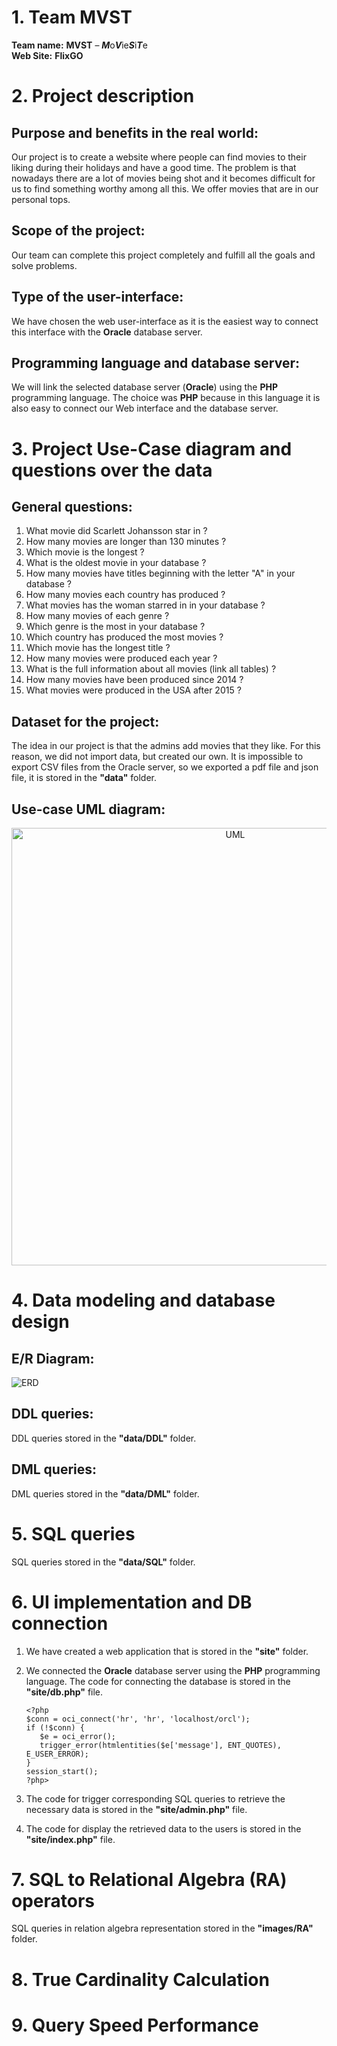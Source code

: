 # 1. Team MVST  
**Team name:**  **MVST** – ***M***o***V***ie***S***i***T***e  
**Web Site:**  **FlixGO**
   
# **2. Project description** 

## **Purpose and benefits in the real world:**  
   Our project is to create a website where people can find movies to their liking during their holidays and have a good time. The problem is that nowadays there are a lot of movies being shot and it becomes difficult for us to find something worthy among all this. We offer movies that are in our personal tops.
## **Scope of the project:**  
   Our team can complete this project completely and fulfill all the goals and solve problems.
## **Type of the user-interface:**  
   We have chosen the web user-interface as it is the easiest way to connect this interface with the **Oracle** database server.
## **Programming language and database server:**  
   We will link the selected database server (**Oracle**) using the **PHP** programming language. The choice was **PHP** because in this language it is also easy to connect our Web interface and the database server.  

# **3. Project Use-Case diagram and questions over the data**  
 
## **General questions:**  
  1. What movie did Scarlett Johansson star in ?
  2. How many movies are longer than 130 minutes ?  
  3. Which movie is the longest ? 
  4. What is the oldest movie in your database ?  
  5. How many movies have titles beginning with the letter "A" in your database ? 
  6. How many movies each country has produced ?  
  7. What movies has the woman starred in in your database ?    
  8. How many movies of each genre ?
  9. Which genre is the most in your database ?  
  10. Which country has produced the most movies ?  
  11. Which movie has the longest title ?
  12. How many movies were produced each year ?
  13. What is the full information about all movies (link all tables) ?
  14. How many movies have been produced since 2014 ?
  15. What movies were produced in the USA after 2015 ?   

## **Dataset for the project:**  
  
The idea in our project is that the admins add movies that they like. For this reason, we did not import data, but created our own.
It is impossible to export CSV files from the Oracle server, so we exported a pdf file and json file, it is stored in the **"data"** folder.  

## **Use-case UML diagram:**  

<p align="center">
<img src="images/MVST-UseCase-UML.png" alt="UML" width="700" align="center"/>
</p>

# **4. Data modeling and database design**  

## **E/R Diagram:**
![ERD](images/MVST-ER.png)  

## **DDL queries:**  

DDL queries stored in the **"data/DDL"** folder.  

## **DML queries:**  

DML queries stored in the **"data/DML"** folder.  

# **5. SQL queries**  

SQL queries stored in the **"data/SQL"** folder. 

# **6. UI implementation and DB connection** 

1. We have created a web application that is stored in the **"site"** folder.

2. We connected the **Oracle** database server using the **PHP** programming language.
   The code for connecting the database is stored in the **"site/db.php"** file.
   
   ```
   <?php
   $conn = oci_connect('hr', 'hr', 'localhost/orcl');  
   if (!$conn) {  
      $e = oci_error();  
      trigger_error(htmlentities($e['message'], ENT_QUOTES), E_USER_ERROR);  
   }  
   session_start();  
   ?php>  
   ```

3. The code for trigger corresponding SQL queries to retrieve the necessary data is stored in the **"site/admin.php"** file.

4. The code for display the retrieved data to the users is stored in the **"site/index.php"** file.

# **7. SQL to Relational Algebra (RA) operators** 

SQL queries in relation algebra representation stored in the **"images/RA"** folder.

# **8. True Cardinality Calculation** 

# **9. Query Speed Performance** 
